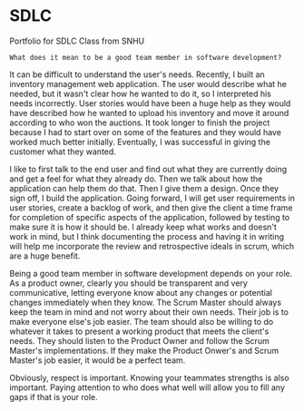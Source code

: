 # SDLC
Portfolio for SDLC Class from SNHU

    What does it mean to be a good team member in software development?

It can be difficult to understand the user's needs. Recently, I built an inventory management web application. The user would describe what he needed, but it wasn't clear how he wanted to do it, so I interpreted his needs incorrectly. User stories would have been a huge help as they would have described how he wanted to upload his inventory and move it around according to who won the auctions. It took longer to finish the project because I had to start over on some of the features and they would have worked much better initially. Eventually, I was successful in giving the customer what they wanted.

I like to first talk to the end user and find out what they are currently doing and get a feel for what they already do. Then we talk about how the application can help them do that. Then I give them a design. Once they sign off, I build the application. Going forward, I will get user requirements in user stories, create a backlog of work, and then give the client a time frame for completion of specific aspects of the application, followed by testing to make sure it is how it should be. I already keep what works and doesn't work in mind, but I think documenting the process and having it in writing will help me incorporate the review and retrospective ideals in scrum, which are a huge benefit.

Being a good team member in software development depends on your role. As a product owner, clearly you should be transparent and very communicative, letting everyone know about any changes or potential changes immediately when they know. The Scrum Master should always keep the team in mind and not worry about their own needs. Their job is to make everyone else's job easier. The team should also be willing to do whatever it takes to present a working product that meets the client's needs. They should listen to the Product Owner and follow the Scrum Master's implementations. If they make the Product Onwer's and Scrum Master's job easier, it would be a perfect team.

Obviously, respect is important. Knowing your teammates strengths is also important. Paying attention to who does what well will allow you to fill any gaps if that is your role.
